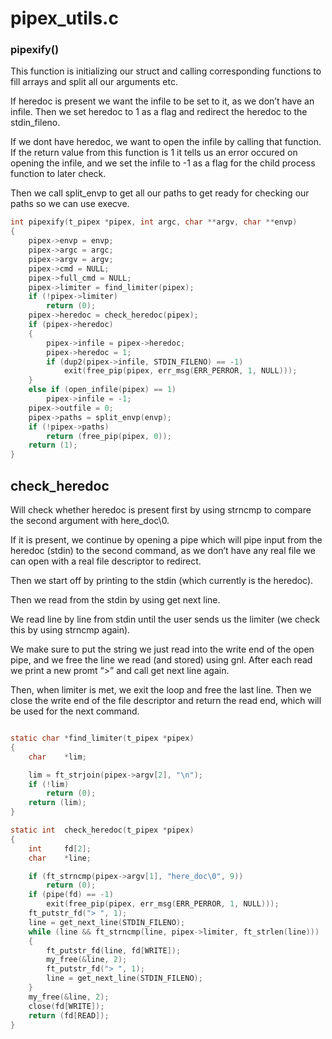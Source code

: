 # pipex_utils.c

### pipexify()

This function is initializing our struct and calling corresponding functions to fill arrays and split all our arguments etc. 

If heredoc is present we want the infile to be set to it, as we don’t have an infile. Then we set heredoc to 1 as a flag and redirect the heredoc to the stdin_fileno.

If we dont have heredoc, we want to open the infile by calling that function. If the return value from this function is 1 it tells us an error occured on opening the infile, and we set the infile to -1 as a flag for the child process function to later check. 

Then we call split_envp to get all our paths to get ready for checking our paths so we can use execve.

```c
int	pipexify(t_pipex *pipex, int argc, char **argv, char **envp)
{
	pipex->envp = envp;
	pipex->argc = argc;
	pipex->argv = argv;
	pipex->cmd = NULL;
	pipex->full_cmd = NULL;
	pipex->limiter = find_limiter(pipex);
	if (!pipex->limiter)
		return (0);
	pipex->heredoc = check_heredoc(pipex);
	if (pipex->heredoc)
	{
		pipex->infile = pipex->heredoc;
		pipex->heredoc = 1;
		if (dup2(pipex->infile, STDIN_FILENO) == -1)
			exit(free_pip(pipex, err_msg(ERR_PERROR, 1, NULL)));
	}
	else if (open_infile(pipex) == 1)
		pipex->infile = -1;
	pipex->outfile = 0;
	pipex->paths = split_envp(envp);
	if (!pipex->paths)
		return (free_pip(pipex, 0));
	return (1);
}
```

## check_heredoc

Will check whether heredoc is present first by using strncmp to compare the second argument with here_doc\0. 

If it is present, we continue by opening a pipe which will pipe input from the heredoc (stdin) to the second command, as we don’t have any real file we can open with a real file descriptor to redirect. 

Then we start off by printing to the stdin (which currently is the heredoc). 

Then we read from the stdin by using get next line. 

We read line by line from stdin until the user sends us the limiter (we check this by using strncmp again). 

We make sure to put the string we just read into the write end of the open pipe, and we free the line we read (and stored) using gnl. After each read we print a new promt “>” and call get next line again. 

Then, when limiter is met, we exit the loop and free the last line. Then we close the write end of the file descriptor and return the read end, which will be used for the next command. 

```c

static char	*find_limiter(t_pipex *pipex)
{
	char	*lim;

	lim = ft_strjoin(pipex->argv[2], "\n");
	if (!lim)
		return (0);
	return (lim);
}

static int	check_heredoc(t_pipex *pipex)
{
	int		fd[2];
	char	*line;

	if (ft_strncmp(pipex->argv[1], "here_doc\0", 9))
		return (0);
	if (pipe(fd) == -1)
		exit(free_pip(pipex, err_msg(ERR_PERROR, 1, NULL)));
	ft_putstr_fd("> ", 1);
	line = get_next_line(STDIN_FILENO);
	while (line && ft_strncmp(line, pipex->limiter, ft_strlen(line)))
	{
		ft_putstr_fd(line, fd[WRITE]);
		my_free(&line, 2);
		ft_putstr_fd("> ", 1);
		line = get_next_line(STDIN_FILENO);
	}
	my_free(&line, 2);
	close(fd[WRITE]);
	return (fd[READ]);
}
```